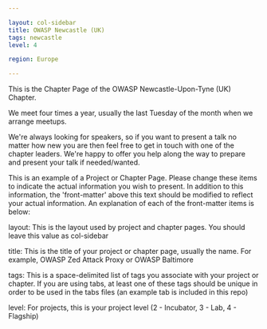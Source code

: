 ```yaml
---

layout: col-sidebar
title: OWASP Newcastle (UK)
tags: newcastle
level: 4

region: Europe

---
```


This is the Chapter Page of the OWASP Newcastle-Upon-Tyne (UK) Chapter.

We meet four times a year, usually the last Tuesday of the month when we arrange meetups.

We're always looking for speakers, so if you want to present a talk no matter how new you are then feel free to get in touch with one of the chapter leaders. We're happy to offer you help along the way to prepare and present your talk if needed/wanted.


This is an example of a Project or Chapter Page.  Please change these items to indicate the actual information you wish to present.  In addition to this information, the 'front-matter' above this text should be modified to reflect your actual information.  An explanation of each of the front-matter items is below:

layout: This is the layout used by project and chapter pages.  You should leave this value as col-sidebar

title: This is the title of your project or chapter page, usually the name.  For example, OWASP Zed Attack Proxy or OWASP Baltimore

tags: This is a space-delimited list of tags you associate with your project or chapter.  If you are using tabs, at least one of these tags should be unique in order to be used in the tabs files (an example tab is included in this repo) 

level: For projects, this is your project level (2 - Incubator, 3 - Lab, 4 - Flagship)

